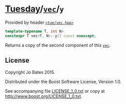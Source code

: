 [Tuesday](../../../README.md)/[`vec`](../../headers/vec.md)/`y`
=================================================================
Provided by header [`<tue/vec.hpp>`](../../headers/vec.md)

```c++
template<typename T, int N>
constexpr T vec<T, N>::y() const noexcept;
```

Returns a copy of the second component of this [`vec`](../../headers/vec.md).

License
-------
Copyright Jo Bates 2015.

Distributed under the Boost Software License, Version 1.0.

See accompanying file [LICENSE_1_0.txt](../../../LICENSE_1_0.txt) or copy at
http://www.boost.org/LICENSE_1_0.txt.
